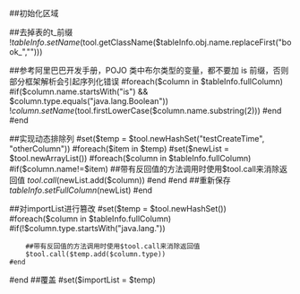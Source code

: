 ##初始化区域

##去掉表的t_前缀
$!tableInfo.setName($tool.getClassName($tableInfo.obj.name.replaceFirst("book_","")))


##参考阿里巴巴开发手册，POJO 类中布尔类型的变量，都不要加 is 前缀，否则部分框架解析会引起序列化错误
#foreach($column in $tableInfo.fullColumn)
#if($column.name.startsWith("is") && $column.type.equals("java.lang.Boolean"))
    $!column.setName($tool.firstLowerCase($column.name.substring(2)))
#end
#end

##实现动态排除列
#set($temp = $tool.newHashSet("testCreateTime", "otherColumn"))
#foreach($item in $temp)
    #set($newList = $tool.newArrayList())
    #foreach($column in $tableInfo.fullColumn)
        #if($column.name!=$item)
            ##带有反回值的方法调用时使用$tool.call来消除返回值
            $tool.call($newList.add($column))
        #end
    #end
    ##重新保存
    $tableInfo.setFullColumn($newList)
#end

##对importList进行篡改
#set($temp = $tool.newHashSet())
#foreach($column in $tableInfo.fullColumn)
    #if(!$column.type.startsWith("java.lang."))
    
        ##带有反回值的方法调用时使用$tool.call来消除返回值
        $tool.call($temp.add($column.type))
    #end
#end
##覆盖
#set($importList = $temp)

